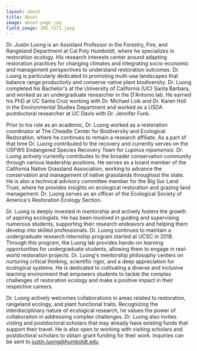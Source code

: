 ```yaml
---
layout: about
title: About
image: about-page.jpg
field_image: IMG_7271.jpeg
---
```

Dr. Justin Luong is an Assistant Professor in the Forestry, Fire, and Rangeland Department at Cal Poly Humboldt, where he specializes in restoration ecology. His research interests center around adapting restoration practices for changing climates and integrating socio-economic and management perspectives to understand restoration outcomes. Dr. Luong is particularly dedicated to promoting multi-use landscapes that balance range productivity and conserve native plant biodiversity. Dr. Luong completed his Bachelor's at the University of California (UC) Santa Barbara, and worked as an undergraduate researcher in the D'Antonio lab. He earned his PhD at UC Santa Cruz working with Dr. Michael Loik and Dr. Karen Holl in the Environmental Studies Department and worked as a USDA postdoctoral researcher at UC Davis with Dr. Jennifer Funk. 

Prior to his role as an academic, Dr. Luong worked as a restoration coordinator at The Cheadle Center for Biodiversity and Ecological Restoration, where he continues to remain a research affiliate. As a part of that time Dr. Luong contributed to the recovery and currently serves on the USFWS Endangered Species Recovery Team for *Lupinus nipomensis*. Dr. Luong actively currently contributes to the broader conservation community through various leadership positions. He serves as a board member of the California Native Grassland Association, working to advance the conservation and management of native grasslands throughout the state. He is also a technical advisory committee member for the Big Sur Land Trust, where he provides insights on ecological restoration and grazing land management. Dr. Luong serves as an officer of the Ecological Society of America's Restoration Ecology Section.

Dr. Luong is deeply invested in mentorship and actively fosters the growth of aspiring ecologists. He has been involved in guiding and supervising numerous students, supporting their research endeavors and helping them develop into skilled professionals. Dr. Luong continues to maintain a undergraduate research internship program started at UCSC in 2018. Through this program, the Luong lab provides hands-on learning opportunities for undergraduate students, allowing them to engage in real-world restoration projects. Dr. Luong's mentorship philosophy centers on nurturing critical thinking, scientific rigor, and a deep appreciation for ecological systems. He is dedicated to cultivating a diverse and inclusive learning environment that empowers students to tackle the complex challenges of restoration ecology and make a positive impact in their respective careers.

Dr. Luong actively welcomes collaborations in areas related to restoration, rangeland ecology, and plant functional traits. Recognizing the interdisciplinary nature of ecological research, he values the power of collaboration in addressing complex challenges. Dr. Luong also invites visting and postdoctoral scholars that may already have existing funds that support their travel. He is also open to working with visiting scholars and postdoctoral scholars to obtain grant funding for their work. Inquiries can be sent to justin.luong@humboldt.edu 
